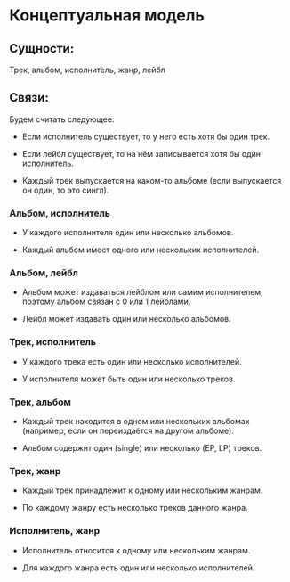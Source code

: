 # Концептуальная модель

## Сущности:

Трек, альбом, исполнитель, жанр, лейбл

## Связи:

Будем считать следующее:

- Если исполнитель существует, то у него есть хотя бы один трек.

- Если лейбл существует, то на нём записывается хотя бы один исполнитель.

- Каждый трек выпускается на каком-то альбоме (если выпускается он один, то это сингл).

### Альбом, исполнитель

- У каждого исполнителя один или несколько альбомов.

- Каждый альбом имеет одного или нескольких исполнителей.

### Альбом, лейбл

- Альбом может издаваться лейблом или самим исполнителем,
поэтому альбом связан с 0 или 1 лейблами.

- Лейбл может издавать один или несколько альбомов.

### Трек, исполнитель

- У каждого трека есть один или несколько исполнителей.

- У исполнителя может быть один или несколько треков.

### Трек, альбом

- Каждый трек находится в одном или нескольких альбомах (например, если он переиздаётся на другом альбоме).

- Альбом содержит один (single) или несколько (EP, LP) треков.

### Трек, жанр

- Каждый трек принадлежит к одному или нескольким жанрам.

- По каждому жанру есть несколько треков данного жанра.

### Исполнитель, жанр

- Исполнитель относится к одному или нескольким жанрам.

- Для каждого жанра есть один или несколько исполнителей.
